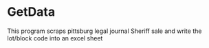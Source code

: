 # GetData
This program scraps pittsburg legal journal Sheriff sale and write the lot/block code into an excel sheet 
